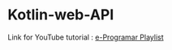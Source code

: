 ﻿# Kotlin-web-API

Link for YouTube tutorial :
[e-Programar Playlist](https://www.youtube.com/watch?v=Usq-HeeJ6so&list=PLM8_o_MDe-LEas_XSKIyaFAp_MS__5j4p)
